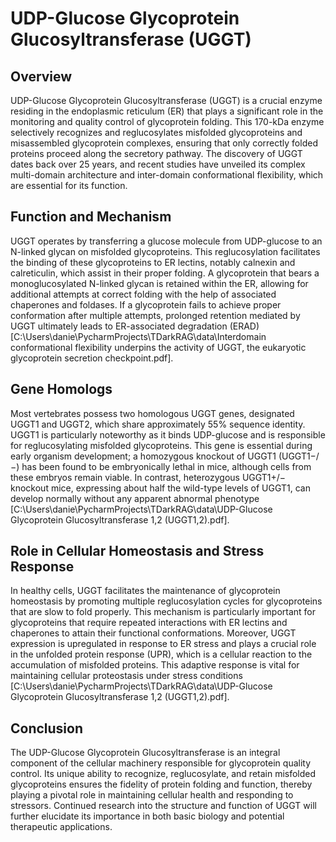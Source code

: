 # UDP-Glucose Glycoprotein Glucosyltransferase (UGGT)

## Overview

UDP-Glucose Glycoprotein Glucosyltransferase (UGGT) is a crucial enzyme residing in the endoplasmic reticulum (ER) that plays a significant role in the monitoring and quality control of glycoprotein folding. This 170-kDa enzyme selectively recognizes and reglucosylates misfolded glycoproteins and misassembled glycoprotein complexes, ensuring that only correctly folded proteins proceed along the secretory pathway. The discovery of UGGT dates back over 25 years, and recent studies have unveiled its complex multi-domain architecture and inter-domain conformational flexibility, which are essential for its function.

## Function and Mechanism

UGGT operates by transferring a glucose molecule from UDP-glucose to an N-linked glycan on misfolded glycoproteins. This reglucosylation facilitates the binding of these glycoproteins to ER lectins, notably calnexin and calreticulin, which assist in their proper folding. A glycoprotein that bears a monoglucosylated N-linked glycan is retained within the ER, allowing for additional attempts at correct folding with the help of associated chaperones and foldases. If a glycoprotein fails to achieve proper conformation after multiple attempts, prolonged retention mediated by UGGT ultimately leads to ER-associated degradation (ERAD) [C:\Users\danie\PycharmProjects\TDarkRAG\data\Interdomain conformational flexibility underpins the activity of UGGT, the eukaryotic glycoprotein secretion checkpoint.pdf].

## Gene Homologs

Most vertebrates possess two homologous UGGT genes, designated UGGT1 and UGGT2, which share approximately 55% sequence identity. UGGT1 is particularly noteworthy as it binds UDP-glucose and is responsible for reglucosylating misfolded glycoproteins. This gene is essential during early organism development; a homozygous knockout of UGGT1 (UGGT1−/−) has been found to be embryonically lethal in mice, although cells from these embryos remain viable. In contrast, heterozygous UGGT1+/− knockout mice, expressing about half the wild-type levels of UGGT1, can develop normally without any apparent abnormal phenotype [C:\Users\danie\PycharmProjects\TDarkRAG\data\UDP-Glucose  Glycoprotein Glucosyltransferase 1,2 (UGGT1,2).pdf].

## Role in Cellular Homeostasis and Stress Response

In healthy cells, UGGT facilitates the maintenance of glycoprotein homeostasis by promoting multiple reglucosylation cycles for glycoproteins that are slow to fold properly. This mechanism is particularly important for glycoproteins that require repeated interactions with ER lectins and chaperones to attain their functional conformations. Moreover, UGGT expression is upregulated in response to ER stress and plays a crucial role in the unfolded protein response (UPR), which is a cellular reaction to the accumulation of misfolded proteins. This adaptive response is vital for maintaining cellular proteostasis under stress conditions [C:\Users\danie\PycharmProjects\TDarkRAG\data\UDP-Glucose  Glycoprotein Glucosyltransferase 1,2 (UGGT1,2).pdf].

## Conclusion

The UDP-Glucose Glycoprotein Glucosyltransferase is an integral component of the cellular machinery responsible for glycoprotein quality control. Its unique ability to recognize, reglucosylate, and retain misfolded glycoproteins ensures the fidelity of protein folding and function, thereby playing a pivotal role in maintaining cellular health and responding to stressors. Continued research into the structure and function of UGGT will further elucidate its importance in both basic biology and potential therapeutic applications.